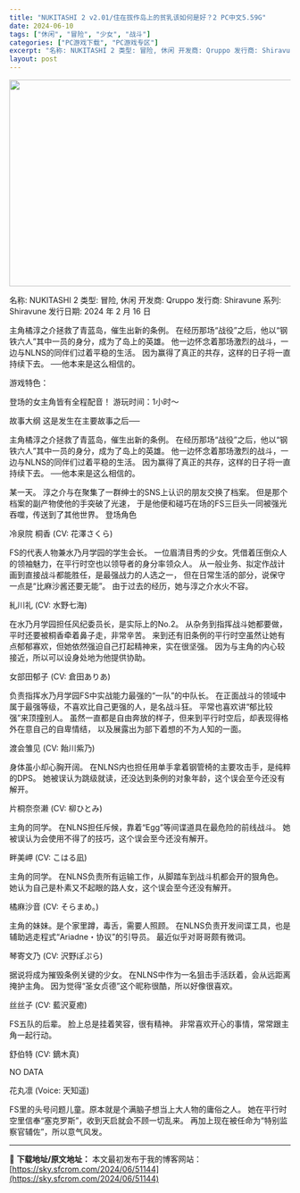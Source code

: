 ```yaml
---
title: "NUKITASHI 2 v2.01/住在拔作岛上的贫乳该如何是好？2 PC中文5.59G"
date: 2024-06-10
tags: ["休闲", "冒险", "少女", "战斗"]
categories: ["PC游戏下载", "PC游戏专区"]
excerpt: "名称: NUKITASHI 2 类型: 冒险, 休闲 开发商: Qruppo 发行商: Shiravune 系列: Shiravune 发行日期: 2024 年 2 月 16 日 主角橘淳之介拯救了青蓝岛，催生出新的条例。 在经历那场“战役”之后，他以“钢铁六人”其中一员的身分，成为了岛上的英雄。 &hellip;"
layout: post
---
```


<img class="aligncenter size-full wp-image-51145" src="https://sky.sfcrom.com/wp-content/uploads/2024/06/2024061008294940.webp" alt="" width="660" height="370" />

名称: NUKITASHI 2
类型: 冒险, 休闲
开发商: Qruppo
发行商: Shiravune
系列: Shiravune
发行日期: 2024 年 2 月 16 日

主角橘淳之介拯救了青蓝岛，催生出新的条例。 在经历那场“战役”之后，他以“钢铁六人”其中一员的身分，成为了岛上的英雄。 他一边怀念着那场激烈的战斗，一边与NLNS的同伴们过着平稳的生活。 因为赢得了真正的共存，这样的日子将一直持续下去。 ──他本来是这么相信的。

游戏特色：

登场的女主角皆有全程配音！
游玩时间：1小时～

故事大纲
这是发生在主要故事之后──

主角橘淳之介拯救了青蓝岛，催生出新的条例。
在经历那场“战役”之后，他以“钢铁六人”其中一员的身分，成为了岛上的英雄。
他一边怀念着那场激烈的战斗，一边与NLNS的同伴们过着平稳的生活。
因为赢得了真正的共存，这样的日子将一直持续下去。
──他本来是这么相信的。

某一天。
淳之介与在聚集了一群绅士的SNS上认识的朋友交换了档案。
但是那个档案的副产物使他的手突破了光速，
于是他便和碰巧在场的FS三巨头一同被强光吞噬，传送到了其他世界。
登场角色

冷泉院 桐香 (CV: 花澤さくら)

FS的代表人物兼水乃月学园的学生会长。
一位眉清目秀的少女。凭借着压倒众人的领袖魅力，在平行时空也以领导者的身分率领众人。
从一般业务、拟定作战计画到直接战斗都能胜任，是最强战力的人选之一，
但在日常生活的部分，说保守一点是“比麻沙酱还要无能”。
由于过去的经历，她与淳之介水火不容。

糺川礼 (CV: 水野七海)

在水乃月学园担任风纪委员长，是实际上的No.2。
从杂务到指挥战斗她都要做，平时还要被桐香牵着鼻子走，非常辛苦。
来到还有旧条例的平行时空虽然让她有点郁郁寡欢，但她依然强迫自己打起精神来，实在很坚强。
因为与主角的内心较接近，所以可以设身处地为他提供协助。

女部田郁子 (CV: 倉田ありあ)

负责指挥水乃月学园FS中实战能力最强的“一队”的中队长。
在正面战斗的领域中属于最强等级，不喜欢比自己更强的人，是名战斗狂。
平常也喜欢讲“郁比较强”来顶撞别人。
虽然一直都是自由奔放的样子，但来到平行时空后，却表现得格外在意自己的自卑情结，
以及展露出为部下着想的不为人知的一面。

渡会雏见 (CV: 飴川紫乃)

身体虽小却心胸开阔。
在NLNS内也担任用单手拿着钢管椅的主要攻击手，是纯粹的DPS。
她被误认为跳级就读，还没达到条例的对象年龄，这个误会至今还没有解开。

片桐奈奈濑 (CV: 柳ひとみ)

主角的同学。
在NLNS担任斥候，靠着“Egg”等间谍道具在最危险的前线战斗。
她被误认为会使用不得了的技巧，这个误会至今还没有解开。

畔美岬 (CV: こはる凪)

主角的同学。
在NLNS负责所有运输工作，从脚踏车到战斗机都会开的狠角色。
她认为自己是朴素又不起眼的路人女，这个误会至今还没有解开。

橘麻沙音 (CV: そらまめ。)

主角的妹妹。是个家里蹲，毒舌，需要人照顾。
在NLNS负责开发间谍工具，也是辅助逃走程式“Ariadne・协议”的引导员。
最近似乎对哥哥颇有微词。

琴寄文乃 (CV: 沢野ぽぷら)

据说将成为摧毁条例关键的少女。
在NLNS中作为一名狙击手活跃着，会从远距离掩护主角。
因为觉得“圣女贞德”这个昵称很酷，所以好像很喜欢。

丝丝子 (CV: 藍沢夏癒)

FS五队的后辈。
脸上总是挂着笑容，很有精神。
非常喜欢开心的事情，常常跟主角一起行动。

舒伯特 (CV: 鏑木真)

NO DATA

花丸凛 (Voice: 天知遥)

FS里的头号问题儿童。原本就是个满脑子想当上大人物的庸俗之人。
她在平行时空里信奉“塞克罗斯”，收到天启就会不顾一切乱来。
再加上现在被任命为“特别监察官辅佐”，所以意气风发。

---
📖 **下载地址/原文地址：** 本文最初发布于我的博客网站：[https://sky.sfcrom.com/2024/06/51144](https://sky.sfcrom.com/2024/06/51144)
